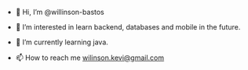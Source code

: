 - 👋 Hi, I’m @willinson-bastos
- 👀 I’m interested in learn backend, databases and mobile in the future.
- 🌱 I’m currently learning java.

- 📫 How to reach me wilinson.kevi@gmail.com

<!---
willinson-bastos/willinson-bastos is a ✨ special ✨ repository because its `README.md` (this file) appears on your GitHub profile.
You can click the Preview link to take a look at your changes.
--->
